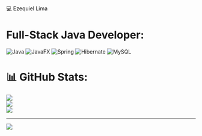 💻 Ezequiel Lima


# Full-Stack Java Developer:
![Java](https://img.shields.io/badge/java-%23ED8B00.svg?style=for-the-badge&logo=openjdk&logoColor=white) ![JavaFX](https://img.shields.io/badge/javafx-%23FF0000.svg?style=for-the-badge&logo=javafx&logoColor=white) ![Spring](https://img.shields.io/badge/spring-%236DB33F.svg?style=for-the-badge&logo=spring&logoColor=white) ![Hibernate](https://img.shields.io/badge/Hibernate-59666C?style=for-the-badge&logo=Hibernate&logoColor=white) ![MySQL](https://img.shields.io/badge/mysql-4479A1.svg?style=for-the-badge&logo=mysql&logoColor=white)
# 📊 GitHub Stats:
![](https://github-readme-stats.vercel.app/api?username=ezequ1ei&theme=dark&hide_border=false&include_all_commits=false&count_private=false)<br/>
![](https://github-readme-streak-stats.herokuapp.com/?user=ezequ1ei&theme=dark&hide_border=false)<br/>
![](https://github-readme-stats.vercel.app/api/top-langs/?username=ezequ1ei&theme=dark&hide_border=false&include_all_commits=false&count_private=false&layout=compact)

---
[![](https://visitcount.itsvg.in/api?id=ezequ1ei&icon=0&color=0)](https://visitcount.itsvg.in)

<!-- Proudly created with GPRM ( https://gprm.itsvg.in ) -->
